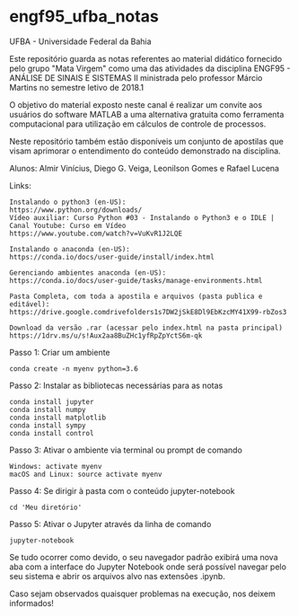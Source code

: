 # engf95_ufba_notas
UFBA - Universidade Federal da Bahia

Este repositório guarda as notas referentes ao material didático fornecido pelo grupo "Mata Virgem" como uma das atividades da  disciplina ENGF95 - ANÁLISE DE SINAIS E SISTEMAS II ministrada pelo professor Márcio Martins no semestre letivo de 2018.1  

O objetivo do material exposto neste canal é realizar um convite aos usuários do software MATLAB a uma alternativa gratuita como ferramenta computacional para utilização em cálculos de controle de processos.

Neste repositório também estão disponíveis um conjunto de apostilas que visam aprimorar o entendimento do conteúdo demonstrado na disciplina.

Alunos: 
Almir Vinícius, Diego G. Veiga, Leonilson Gomes e Rafael Lucena

Links:
    
    Instalando o python3 (en-US):
    https://www.python.org/downloads/
    Vídeo auxiliar: Curso Python #03 - Instalando o Python3 e o IDLE | Canal Youtube: Curso em Vídeo
    https://www.youtube.com/watch?v=VuKvR1J2LQE    

    Instalando o anaconda (en-US):
    https://conda.io/docs/user-guide/install/index.html

    Gerenciando ambientes anaconda (en-US):
    https://conda.io/docs/user-guide/tasks/manage-environments.html
    
    Pasta Completa, com toda a apostila e arquivos (pasta publica e editável):
    https://drive.google.comdrivefolders1s7DW2jSkE8Dl9EbKzcMY41X99-rbZos3
    
    Download da versão .rar (acessar pelo index.html na pasta principal)
    https://1drv.ms/u/s!Aux2aa8BuZHc1yfRpZpYctS6m-qk

Passo 1: Criar um ambiente

    conda create -n myenv python=3.6

Passo 2: Instalar as bibliotecas necessárias para as notas

    conda install jupyter
    conda install numpy
    conda install matplotlib
    conda install sympy
    conda install control

Passo 3: Ativar o ambiente via terminal ou prompt de comando 

    Windows: activate myenv
    macOS and Linux: source activate myenv
    
Passo 4: Se dirigir à pasta com o conteúdo jupyter-notebook
    
    cd 'Meu diretório'
   
Passo 5: Ativar o Jupyter através da linha de comando
    
    jupyter-notebook

Se tudo ocorrer como devido, o seu navegador padrão exibirá uma nova aba com a interface do Jupyter Notebook onde será possível navegar pelo seu sistema e abrir os arquivos alvo nas extensões .ipynb.

Caso sejam observados quaisquer problemas na execução, nos deixem informados!
